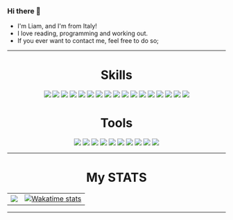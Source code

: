 ### Hi there 👋

<!--
**liamtoaldo/liamtoaldo** is a ✨ _special_ ✨ repository because its `README.md` (this file) appears on your GitHub profile.

Here are some ideas to get you started:

- 🔭 I’m currently working on ...
- 🌱 I’m currently learning ...
- 👯 I’m looking to collaborate on ...
- 🤔 I’m looking for help with ...
- 💬 Ask me about ...
- 📫 How to reach me: ...
- ⚡ Fun fact: ...
-->
+ I'm Liam, and I'm from Italy!
+ I love reading, programming and working out.
+ If you ever want to contact me, feel free to do so;
---

<h1 align="center">Skills</h1>
<div align="center">
  <img src="https://img.shields.io/badge/go%20-%23323330.svg?&style=for-the-badge&logo=go&logoColor=%23F7DF1E"/>
  <img src="https://img.shields.io/badge/C/C++%20-%23323330.svg?&style=for-the-badge&logo=cplusplus&logoColor=blue"/>
  <img src="https://img.shields.io/badge/CSHARP%20-%23323330.svg?&style=for-the-badge&logo=c-sharp&logoColor=magenta"/>
  <img src="https://img.shields.io/badge/swift%20-%23323330.svg?&style=for-the-badge&logo=swift&logoColor=orange"/>
  <img src="https://img.shields.io/badge/assembly%20-%23323330.svg?&style=for-the-badge&logo=automatic&logoColor=white"/>
  <img src="https://img.shields.io/badge/git%20-%23323330.svg?&style=for-the-badge&logo=git&logoColor=orange"/>
  <img src="https://img.shields.io/badge/HTML5%20-%23323330?style=for-the-badge&logo=html5&logoColor=orange"/>
  <img src="https://img.shields.io/badge/CSS3%20-%23323330?style=for-the-badge&logo=css3&logoColor=blue"/>
  <img src="https://img.shields.io/badge/Markdown%20-%23323330?style=for-the-badge&logo=markdown&logoColor=white"/>
  <img src="https://img.shields.io/badge/github%20-%23323330.svg?&style=for-the-badge&logo=github&logoColor=white"/>
  <img src="https://img.shields.io/badge/dart%20-%23323330.svg?&style=for-the-badge&logo=dart&logoColor=cyan"/>
  <img src="https://img.shields.io/badge/python%20-%23323330.svg?&style=for-the-badge&logo=python&logoColor=green"/>
  <img src="https://img.shields.io/badge/SQL%20-%23323330.svg?&style=for-the-badge&logo=mysql&logoColor=blue"/>
  <img src="https://img.shields.io/badge/java%20-%23323330.svg?&style=for-the-badge&logo=openjdk&logoColor=orange"/>
  <img src="https://img.shields.io/badge/php%20-%23323330.svg?&style=for-the-badge&logo=php&logoColor=blue"/>
  <img src="https://img.shields.io/badge/laravel%20-%23323330.svg?&style=for-the-badge&logo=laravel&logoColor=red"/>
  <img src="https://img.shields.io/badge/mongodb%20-%23323330.svg?&style=for-the-badge&logo=mongodb&logoColor=green"/>


</div>
<h1 align="center">Tools</h1>
<div align="center">
  <img src="https://img.shields.io/static/v1?label=IDE&message=GoLand&color=blue&logo=intellij-idea&style=for-the-badge&logoColor=coral">
  <img src="https://img.shields.io/static/v1?label=IDE&message=CLion&color=yellow&logo=intellij-idea&style=for-the-badge&logoColor=coral">
  <img src="https://img.shields.io/static/v1?label=IDE&message=Android Studio&color=blue&logo=android&style=for-the-badge&logoColor=green">
  <img src="https://img.shields.io/static/v1?label=Distro&message=Artix&color=blue&logo=artix-linux&style=for-the-badge&logoColor=white">
  <img src="https://img.shields.io/static/v1?label=Shell&message=BASH&color=black&logo=powershell&style=for-the-badge&logoColor=white">
  <img src="https://img.shields.io/static/v1?label=Editor&message=VIM&color=cyan&logo=vim&style=for-the-badge&logoColor=green">
  <img src="https://img.shields.io/static/v1?label=Editor&message=Codium&color=blue&logo=visualstudiocode&style=for-the-badge&logoColor=cyan">
  <img src="https://img.shields.io/static/v1?&label=Software&message=Visual%20Studio&color=purple&logo=visual-studio&style=for-the-badge&logoColor=light%20blue">
  <img src="https://img.shields.io/static/v1?&label=Browser&message=Waterfox&color=blue&logo=firefox&style=for-the-badge&logoColor=yellow">
  <img src="https://img.shields.io/static/v1?label=Framework&message=Flutter&color=blue&logo=flutter&style=for-the-badge&logoColor=cyan">
</div>

---

<h1 align="center">My STATS</h1>
<table style="border: 0;">
  <tr>
    <td style="border: 0;">
      <a href="https://github.com/liamtoaldo/liamtoaldo">
        <img align="center" src="https://github-readme-stats.vercel.app/api/top-langs/?username=liamtoaldo&hide_border=true&theme=radical"/>
      </a>
    </td>
    <td style="border: 0;">
      <a href="https://github.com/liamtoaldo/liamtoaldo">
        <img src="https://github-readme-stats.vercel.app/api/wakatime?username=liam&langs_count=5&theme=radical" alt="Wakatime stats">
      </a>
    </td>
  </tr>
</table>

---
